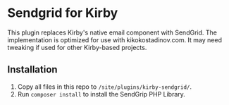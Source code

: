 # Sendgrid for Kirby
This plugin replaces Kirby's native email component with SendGrid. The 
implementation is optimized for use with kikokostadinov.com. It may need 
tweaking if used for other Kirby-based projects.

## Installation
1. Copy all files in this repo to `/site/plugins/kirby-sendgrid/`.
2. Run `composer install` to install the SendGrip PHP Library.
